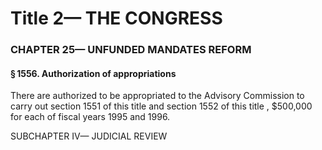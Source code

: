 
# Title 2— THE CONGRESS
### CHAPTER 25— UNFUNDED MANDATES REFORM
#### § 1556. Authorization of appropriations

There are authorized to be appropriated to the Advisory Commission to carry out section 1551 of this title and section 1552 of this title , $500,000 for each of fiscal years 1995 and 1996.

SUBCHAPTER IV— JUDICIAL REVIEW
